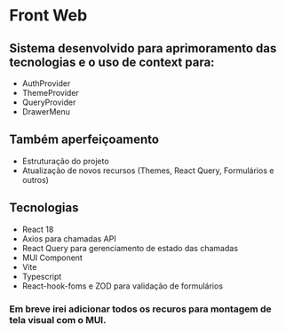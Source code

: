 # Front Web

## Sistema desenvolvido para aprimoramento das tecnologias e o uso de context para:
- AuthProvider
- ThemeProvider
- QueryProvider
- DrawerMenu

## Também aperfeiçoamento
- Estruturação do projeto
- Atualização de novos recursos (Themes, React Query, Formulários e outros)
  
## Tecnologias
- React 18
- Axios para chamadas API
- React Query para gerenciamento de estado das chamadas
- MUI Component
- Vite
- Typescript
- React-hook-foms e ZOD para validação de formulários

### Em breve irei adicionar todos os recuros para montagem de tela visual com o MUI.
